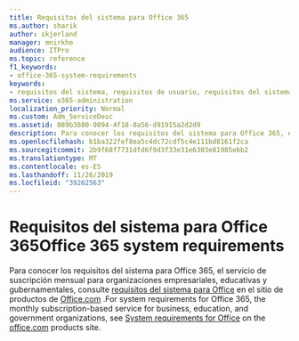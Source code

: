 ```yaml
---
title: Requisitos del sistema para Office 365
ms.author: sharik
author: skjerland
manager: mnirkhe
audience: ITPro
ms.topic: reference
f1_keywords:
- office-365-system-requirements
keywords:
- requisitos del sistema, requisitos de usuario, requisitos del sistema para Office 365
ms.service: o365-administration
localization_priority: Normal
ms.custom: Adm_ServiceDesc
ms.assetid: 089b3880-9094-4f18-8a56-d91915a2d2d9
description: Para conocer los requisitos del sistema para Office 365, el servicio de suscripción mensual para organizaciones empresariales, educativas y gubernamentales, consulte requisitos del sistema para Office en el sitio de productos de office.com.
ms.openlocfilehash: b1ba322fef8ea5c4dc72cdf5c4e111bd8161f2ca
ms.sourcegitcommit: 2b9f68f7731dfd6f9d3f33e31e6303e81985ebb2
ms.translationtype: MT
ms.contentlocale: es-ES
ms.lasthandoff: 11/26/2019
ms.locfileid: "39262563"
---
```

# <a name="office-365-system-requirements"></a><span data-ttu-id="241c8-104">Requisitos del sistema para Office 365</span><span class="sxs-lookup"><span data-stu-id="241c8-104">Office 365 system requirements</span></span>

<span data-ttu-id="241c8-105">Para conocer los requisitos del sistema para Office 365, el servicio de suscripción mensual para organizaciones empresariales, educativas y gubernamentales, consulte [requisitos del sistema para Office](https://go.microsoft.com/fwlink/?LinkID=626095&amp;clcid=0x409) en el sitio de productos de [Office.com](https://go.microsoft.com/fwlink/?LinkID=509817&amp;clcid=0x409) .</span><span class="sxs-lookup"><span data-stu-id="241c8-105">For system requirements for Office 365, the monthly subscription-based service for business, education, and government organizations, see [System requirements for Office](https://go.microsoft.com/fwlink/?LinkID=626095&amp;clcid=0x409) on the [office.com](https://go.microsoft.com/fwlink/?LinkID=509817&amp;clcid=0x409) products site.</span></span> 
  

